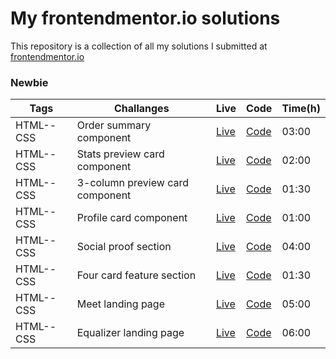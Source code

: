 # My frontendmentor.io solutions

This repository is a collection of all my solutions I submitted at [frontendmentor.io ](https://www.frontendmentor.io/)

### Newbie

| Tags      | Challanges                      | Live                                                                      | Code                         | Time(h) |
| --------- | ------------------------------- | ------------------------------------------------------------------------- | ---------------------------- | ------- |
| HTML--CSS | Order summary component         | [Live](https://order-summary-component-main-dumitru.netlify.app/)         | [Code](https://git.io/JPaDf) | 03:00   |
| HTML--CSS | Stats preview card component    | [Live](https://stats-preview-card-component-main-dumitru.netlify.app/)    | [Code](https://git.io/JPaDF) | 02:00   |
| HTML--CSS | 3-column preview card component | [Live](https://3-column-preview-card-component-main-dumitru.netlify.app/) | [Code](https://git.io/JPiHp) | 01:30   |
| HTML--CSS | Profile card component          | [Live](https://profile-card-component-main-dumitru.netlify.app/)          | [Code](https://git.io/JPPNn) | 01:00   |
| HTML--CSS | Social proof section            | [Live](https://social-proof-section-master-dumitru.netlify.app/)          | [Code](https://git.io/JPdch) | 04:00   |
| HTML--CSS | Four card feature section       | [Live](https://four-card-feature-section-master-dumitru.netlify.app/)     | [Code](https://git.io/JPxtU) | 01:30   |
| HTML--CSS | Meet landing page               | [Live](https://meet-landing-page-dumitru.netlify.app/)                    | [Code](https://git.io/JXCVP) | 05:00   |
| HTML--CSS | Equalizer landing page          | [Live](https://equalizer-landing-page-dumitru.netlify.app/)               | [Code](https://git.io/JXrgg) | 06:00   |
